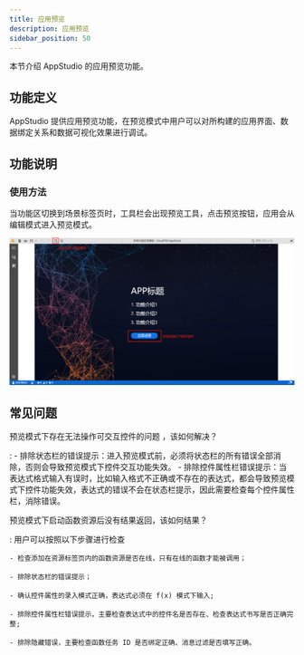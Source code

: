 ```yaml
---
title: 应用预览
description: 应用预览
sidebar_position: 50
---
```


本节介绍 AppStudio 的应用预览功能。

## 功能定义

AppStudio 提供应用预览功能，在预览模式中用户可以对所构建的应用界面、数据绑定关系和数据可视化效果进行调试。

## 功能说明

### 使用方法

当功能区切换到场景标签页时，工具栏会出现预览工具，点击预览按钮，应用会从编辑模式进入预览模式。

![应用预览](./5.png)

## 常见问题

预览模式下存在无法操作可交互控件的问题 ，该如何解决？

:   - 排除状态栏的错误提示：进入预览模式前，必须将状态栏的所有错误全部消除，否则会导致预览模式下控件交互功能失效。
    - 排除控件属性栏错误提示：当表达式格式输入有误时，比如输入格式不正确或不存在的表达式，都会导致预览模式下控件功能失效，表达式的错误不会在状态栏提示，因此需要检查每个控件属性栏，消除错误。

预览模式下启动函数资源后没有结果返回，该如何结果？

:   用户可以按照以下步骤进行检查

    - 检查添加在资源标签页内的函数资源是否在线，只有在线的函数才能被调用；

    - 排除状态栏的错误提示；

    - 确认控件属性的录入模式正确，表达式必须在 f(x) 模式下输入;

    - 排除控件属性栏错误提示，主要检查表达式中的控件名是否存在、检查表达式书写是否正确完整;

    - 排除隐藏错误，主要检查函数任务 ID 是否绑定正确、消息过滤是否填写正确。






